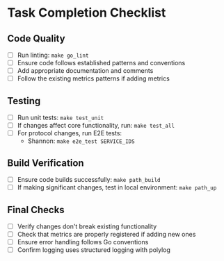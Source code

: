 # Task Completion Checklist

## Code Quality
- [ ] Run linting: `make go_lint`
- [ ] Ensure code follows established patterns and conventions
- [ ] Add appropriate documentation and comments
- [ ] Follow the existing metrics patterns if adding metrics

## Testing
- [ ] Run unit tests: `make test_unit`
- [ ] If changes affect core functionality, run: `make test_all`
- [ ] For protocol changes, run E2E tests:
  - Shannon: `make e2e_test SERVICE_IDS`

## Build Verification
- [ ] Ensure code builds successfully: `make path_build`
- [ ] If making significant changes, test in local environment: `make path_up`

## Final Checks
- [ ] Verify changes don't break existing functionality
- [ ] Check that metrics are properly registered if adding new ones
- [ ] Ensure error handling follows Go conventions
- [ ] Confirm logging uses structured logging with polylog
